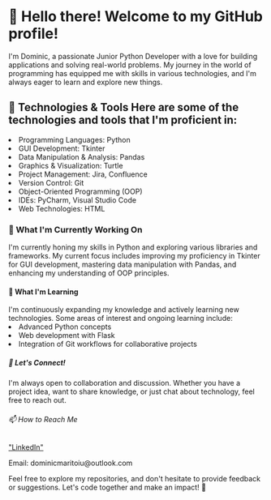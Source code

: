 <h1>👋 Hello there! Welcome to my GitHub profile! </h1>
<p>I'm Dominic, a passionate Junior Python Developer with a love for building applications and solving real-world problems. My journey in the world of programming has equipped me with skills in various technologies, and I'm always eager to learn and explore new things.</p>

<h2>🔧 Technologies & Tools
Here are some of the technologies and tools that I'm proficient in: </h2>

<li>Programming Languages: Python</li>
<li>GUI Development: Tkinter</li>
<li>Data Manipulation & Analysis: Pandas</li>
<li>Graphics & Visualization: Turtle</li>
<li>Project Management: Jira, Confluence</li>
<li>Version Control: Git</li>
<li>Object-Oriented Programming (OOP)</li>
<li>IDEs: PyCharm, Visual Studio Code</li>
<li>Web Technologies: HTML</li>
<h3>🚀 What I'm Currently Working On</h3>
<p>I'm currently honing my skills in Python and exploring various libraries and frameworks. My current focus includes improving my proficiency in Tkinter for GUI development, mastering data manipulation with Pandas, and enhancing my understanding of OOP principles.</p>

<h4>🌱 What I'm Learning</h4>
I'm continuously expanding my knowledge and actively learning new technologies. Some areas of interest and ongoing learning include:

<li>Advanced Python concepts</li>
<li>Web development with Flask</li>
<li>Integration of Git workflows for collaborative projects</li>
<h5>🤝 Let's Connect!</h5>
<p>I'm always open to collaboration and discussion. Whether you have a project idea, want to share knowledge, or just chat about technology, feel free to reach out.</p>

<h6>📫 How to Reach Me</h6>
<a href="https://www.linkedin.com/in/dominicmaritoiu/">"LinkedIn"</a>
<p>Email: dominicmaritoiu@outlook.com </p>

<p>Feel free to explore my repositories, and don't hesitate to provide feedback or suggestions. Let's code together and make an impact! 🚀</p>
